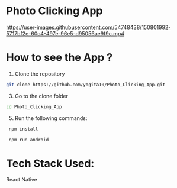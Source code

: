 # Photo Clicking App

https://user-images.githubusercontent.com/54748438/150801992-5717bf2e-60c4-497e-96e5-d95056ae9f9c.mp4 


# How to see the App ? 
1. Clone the repository 
```sh
git clone https://github.com/yogita10/Photo_Clicking_App.git
```
3. Go to the clone folder
```sh
cd Photo_Clicking_App
```
5. Run the following commands: 
```sh
 npm install 
```
```sh
 npm run android 
```

# Tech Stack Used:
React Native 






